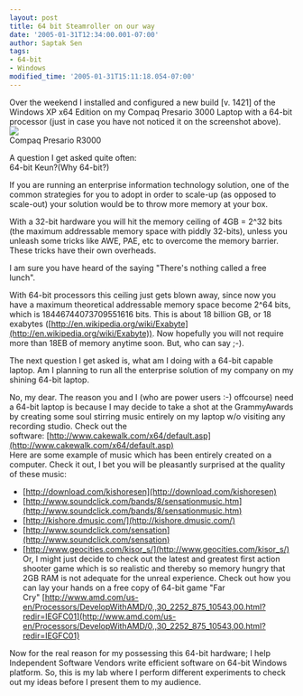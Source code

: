 ```yaml
---
layout: post
title: 64 bit Steamroller on our way
date: '2005-01-31T12:34:00.001-07:00'
author: Saptak Sen
tags:
- 64-bit
- Windows
modified_time: '2005-01-31T15:11:18.054-07:00'
---
```


Over the weekend I installed and configured a new build [v. 1421] of the Windows XP x64 Edition on my Compaq Presario 3000 Laptop with a 64-bit processor (just in case you have not noticed it on the screenshot above).[  
![](http://photos1.blogger.com/img/98/1747/320/presario_r3000.jpg)](http://photos1.blogger.com/img/98/1747/640/presario_r3000.jpg)  
Compaq Presario R3000  

A question I get asked quite often:  
64-bit Keun?(Why 64-bit?)  

If you are running an enterprise information technology solution, one of the common strategies for you to adopt in order to scale-up (as opposed to scale-out) your solution would be to throw more memory at your box.  

With a 32-bit hardware you will hit the memory ceiling of 4GB = 2^32 bits (the maximum addressable memory space with piddly 32-bits), unless you unleash some tricks like AWE, PAE, etc to overcome the memory barrier. These tricks have their own overheads.  

I am sure you have heard of the saying "There's nothing called a free lunch".  

With 64-bit processors this ceiling just gets blown away, since now you have a maximum theoretical addressable memory space become 2^64 bits, which is 18446744073709551616 bits. This is about 18 billion GB, or 18 exabytes ([http://en.wikipedia.org/wiki/Exabyte](http://en.wikipedia.org/wiki/Exabyte)). Now hopefully you will not require more than 18EB of memory anytime soon. But, who can say ;-).  

The next question I get asked is, what am I doing with a 64-bit capable laptop. Am I planning to run all the enterprise solution of my company on my shining 64-bit laptop.  

No, my dear. The reason you and I (who are power users :-) offcourse) need a 64-bit laptop is because I may decide to take a shot at the GrammyAwards by creating some soul stirring music entirely on my laptop w/o visiting any recording studio. Check out the software: [http://www.cakewalk.com/x64/default.asp](http://www.cakewalk.com/x64/default.asp)  
Here are some example of music which has been entirely created on a computer. Check it out, I bet you will be pleasantly surprised at the quality of these music:  


  * [http://download.com/kishoresen](http://download.com/kishoresen)
  * [http://www.soundclick.com/bands/8/sensationmusic.htm](http://www.soundclick.com/bands/8/sensationmusic.htm)
  * [http://kishore.dmusic.com/](http://kishore.dmusic.com/)
  * [http://www.soundclick.com/sensation](http://www.soundclick.com/sensation)
  * [http://www.geocities.com/kisor_s/](http://www.geocities.com/kisor_s/)
Or, I might just decide to check out the latest and greatest first action shooter game which is so realistic and thereby so memory hungry that 2GB RAM is not adequate for the unreal experience. Check out how you can lay your hands on a free copy of 64-bit game "Far Cry" [http://www.amd.com/us-en/Processors/DevelopWithAMD/0,,30_2252_875_10543,00.html?redir=IEGFC01](http://www.amd.com/us-en/Processors/DevelopWithAMD/0,,30_2252_875_10543,00.html?redir=IEGFC01)  

Now for the real reason for my possessing this 64-bit hardware; I help Independent Software Vendors write efficient software on 64-bit Windows platform. So, this is my lab where I perform different experiments to check out my ideas before I present them to my audience.
